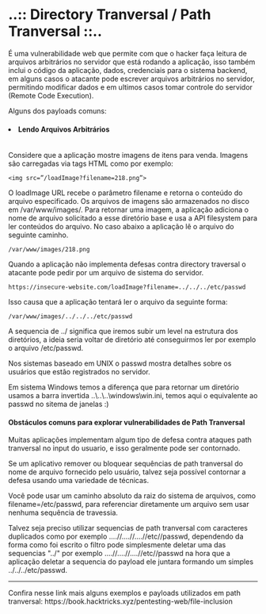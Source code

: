 <h1>..:: Directory Tranversal / Path Tranversal ::..</h1>

É uma vulnerabilidade web que permite com que o hacker faça leitura de arquivos arbitrários no servidor que está rodando a aplicação, isso também inclui o código da aplicação, dados, credenciais para o sistema backend, em alguns casos o atacante pode escrever arquivos arbitrários no servidor, permitindo modificar dados e em ultimos casos tomar controle do servidor (Remote Code Execution).

Alguns dos payloads comuns:

<h4><li>Lendo Arquivos Arbitrários</li></h4>
<br>
Considere que a aplicação mostre imagens de itens para venda. Imagens são carregadas via tags HTML como por exemplo:

    <img src=”/loadImage?filename=218.png”>

O loadImage URL recebe o parâmetro filename e retorna o conteúdo do arquivo especificado. Os arquivos de imagens são armazenados no disco em /var/www/images/. Para retornar uma imagem, a aplicação adiciona o nome de arquivo solicitado a esse diretório base e usa a API filesystem para ler conteúdos do arquivo. No caso abaixo a aplicação lê o arquivo do seguinte caminho.

    /var/www/images/218.png

Quando a aplicação não implementa defesas contra directory traversal o atacante pode pedir por um arquivo de sistema do servidor.

    https://insecure-website.com/loadImage?filename=../../../etc/passwd

Isso causa que a aplicação tentará ler o arquivo da seguinte forma:

    /var/www/images/../../../etc/passwd

A sequencia de ../ significa que iremos subir um level na estrutura dos diretórios, a ideia seria voltar de diretório até conseguirmos ler por exemplo o arquivo /etc/passwd.

Nos sistemas baseado em UNIX o passwd mostra detalhes sobre os usuários que estão registrados no servidor.

Em sistema Windows temos a diferença que para retornar um diretório usamos a barra invertida ..\\..\\..\\windows\win.ini, temos aqui o equivalente ao passwd no sitema de janelas :)

<h4>Obstáculos comuns para explorar vulnerabilidades de Path Tranversal</h4>

Muitas aplicações implementam algum tipo de defesa contra ataques path tranversal no input do usuario, e isso geralmente pode ser contornado.

Se um aplicativo remover ou bloquear sequências de path tranversal do nome de arquivo fornecido pelo usuário, talvez seja possível contornar a defesa usando uma variedade de técnicas.

Você pode usar um caminho absoluto da raiz do sistema de arquivos, como filename=/etc/passwd, para referenciar diretamente um arquivo sem usar nenhuma sequência de travessia.

Talvez seja preciso utilizar sequencias de path tranversal com caracteres duplicados como por exemplo ....//....//....//etc//passwd, dependendo da forma como foi escrito o filtro pode simplesmente deletar uma das sequencias "../" por exemplo ....//....//....//etc//passwd na hora que a aplicação deletar a sequencia do payload ele juntara formando um simples ../../../etc/passwd.

<hr>
Confira nesse link mais alguns exemplos e payloads utilizados em path tranversal: https://book.hacktricks.xyz/pentesting-web/file-inclusion
